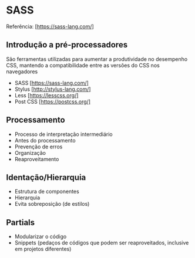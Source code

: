 # SASS

Referência: [https://sass-lang.com/]

## Introdução a pré-processadores

São ferramentas utilizadas para aumentar a produtividade no desempenho CSS, mantendo a compatibilidade entre as versões do CSS nos navegadores

- SASS  [https://sass-lang.com/]
- Stylus [http://stylus-lang.com/]
- Less [https://lesscss.org/]
- Post CSS [https://postcss.org/]

## Processamento

- Processo de interpretação intermediário
- Antes do processamento
- Prevenção de erros
- Organização
- Reaproveitamento

## Identação/Hierarquia

- Estrutura de componentes
- Hierarquia
- Evita sobreposição (de estilos)

## Partials

- Modularizar o código
- Snippets (pedaços de códigos que podem ser reaproveitados, inclusive em projetos diferentes)
